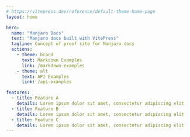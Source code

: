 ```yaml
---
# https://vitepress.dev/reference/default-theme-home-page
layout: home

hero:
  name: "Manjaro Docs"
  text: "Manjaro docs built with VitePress"
  tagline: Concept of proof site for Manjaro docs
  actions:
    - theme: brand
      text: Markdown Examples
      link: /markdown-examples
    - theme: alt
      text: API Examples
      link: /api-examples

features:
  - title: Feature A
    details: Lorem ipsum dolor sit amet, consectetur adipiscing elit
  - title: Feature B
    details: Lorem ipsum dolor sit amet, consectetur adipiscing elit
  - title: Feature C
    details: Lorem ipsum dolor sit amet, consectetur adipiscing elit
---
```


